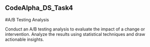 ## CodeAlpha_DS_Task4

#A/B Testing Analysis

Conduct an A/B testing analysis to evaluate the impact
of a change or intervention. Analyze the results using
statistical techniques and draw actionable insights.
